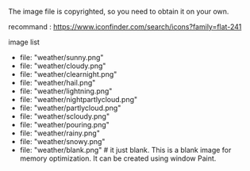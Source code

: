 
The image file is copyrighted, so you need to obtain it on your own.

recommand : https://www.iconfinder.com/search/icons?family=flat-241

image list
  - file: "weather/sunny.png"
  - file: "weather/cloudy.png"
  - file: "weather/clearnight.png"
  - file: "weather/hail.png"
  - file: "weather/lightning.png"
  - file: "weather/nightpartlycloud.png"
  - file: "weather/partlycloud.png"
  - file: "weather/scloudy.png"
  - file: "weather/pouring.png"
  - file: "weather/rainy.png"
  - file: "weather/snowy.png"
  - file: "weather/blank.png"  # it just blank. This is a blank image for memory optimization. It can be created using window Paint.
